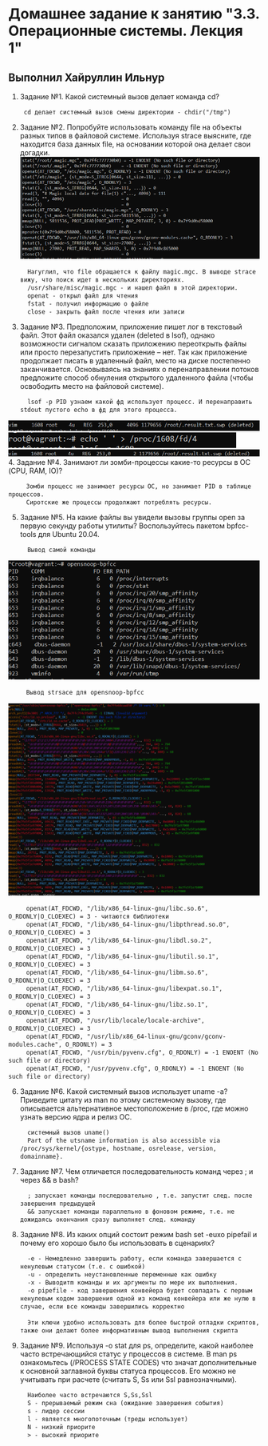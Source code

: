 # Домашнее задание к занятию "3.3. Операционные системы. Лекция 1"

## Выполнил Хайруллин Ильнур

1. Задание №1.
Какой системный вызов делает команда cd?
        
        cd делает системный вызов смены директории - chdir("/tmp")
2. Задание №2.
Попробуйте использовать команду file на объекты разных типов в файловой системе.
Используя strace выясните, где находится база данных file, на основании которой она делает свои догадки.
![stracefile](img/stracefile.png)

         Нагуглил, что file обращается к файлу magic.mgc. В выводе strace вижу, что поиск идет в нескольких директориях.
         /usr/share/misc/magic.mgc - и нашел файл в этой директории.
         openat - открыл файл для чтения
         fstat - получил информацию о файле 
         close - закрыть файл после чтения или записи

3. Задание №3.
Предположим, приложение пишет лог в текстовый файл. Этот файл оказался удален (deleted в lsof), однако возможности сигналом сказать приложению переоткрыть файлы или просто перезапустить приложение – нет. Так как приложение продолжает писать в удаленный файл, место на диске постепенно заканчивается. Основываясь на знаниях о перенаправлении потоков предложите способ обнуления открытого удаленного файла (чтобы освободить место на файловой системе).

         lsof -p PID узнаем какой фд использует процесс. И перенаправить stdout пустого echo в фд для этого процесса.

![vim1](img/vim1.png)
![vim2](img/vim2.png)        
![vim3](img/vim3.png)
4. Задание №4.
Занимают ли зомби-процессы какие-то ресурсы в ОС (CPU, RAM, IO)?

         Зомби процесс не занимает ресурсы ОС, но занимает PID в таблице процессов. 
         Сиротские же процессы продолжают потреблять ресурсы.

5. Задание №5.
На какие файлы вы увидели вызовы группы open за первую секунду работы утилиты? Воспользуйтесь пакетом bpfcc-tools для Ubuntu 20.04.

         Вывод самой команды  

![opensnoop](img/opensnoop.png)

         Вывод strsace для opensnoop-bpfcc

![stracopensnoop](img/straceopensnoop.png)

         openat(AT_FDCWD, "/lib/x86_64-linux-gnu/libc.so.6", O_RDONLY|O_CLOEXEC) = 3 - читаются библиотеки
         openat(AT_FDCWD, "/lib/x86_64-linux-gnu/libpthread.so.0", O_RDONLY|O_CLOEXEC) = 3
         openat(AT_FDCWD, "/lib/x86_64-linux-gnu/libdl.so.2", O_RDONLY|O_CLOEXEC) = 3
         openat(AT_FDCWD, "/lib/x86_64-linux-gnu/libutil.so.1", O_RDONLY|O_CLOEXEC) = 3
         openat(AT_FDCWD, "/lib/x86_64-linux-gnu/libm.so.6", O_RDONLY|O_CLOEXEC) = 3
         openat(AT_FDCWD, "/lib/x86_64-linux-gnu/libexpat.so.1", O_RDONLY|O_CLOEXEC) = 3
         openat(AT_FDCWD, "/lib/x86_64-linux-gnu/libz.so.1", O_RDONLY|O_CLOEXEC) = 3
         openat(AT_FDCWD, "/usr/lib/locale/locale-archive", O_RDONLY|O_CLOEXEC) = 3
         openat(AT_FDCWD, "/usr/lib/x86_64-linux-gnu/gconv/gconv-modules.cache", O_RDONLY) = 3
         openat(AT_FDCWD, "/usr/bin/pyvenv.cfg", O_RDONLY) = -1 ENOENT (No such file or directory)
         openat(AT_FDCWD, "/usr/pyvenv.cfg", O_RDONLY) = -1 ENOENT (No such file or directory)

6. Задание №6.
Какой системный вызов использует uname -a? Приведите цитату из man по этому системному вызову, где описывается альтернативное местоположение в /proc, где можно узнать версию ядра и релиз ОС.

         системный вызов uname()
         Part of the utsname information is also accessible via
       /proc/sys/kernel/{ostype, hostname, osrelease, version,
       domainname}.

7. Задание №7.
Чем отличается последовательность команд через ; и через && в bash?

         ; запускает команды последовательно , т.е. запустит след. после завершения предыдущей
         && запускает команды параллельно в фоновом режиме, т.е. не дожидаясь окончания сразу выполняет след. команду

8. Задание №8.
Из каких опций состоит режим bash set -euxo pipefail и почему его хорошо было бы использовать в сценариях?

         -e - Немедленно завершить работу, если команда завершается с ненулевым статусом (т.е. с ошибкой)
         -u - определить неустановленные переменные как ошибку
         -x - Выводитm команды и их аргументы по мере их выполнения.
         -о pipefile - код завершения конвейера будет совпадать с первым ненулевым кодом завершения одной из команд конвейера или же нулю в случае, если все команды завершились корректно

         Эти ключи удобно использовать для более быстрой отладки скриптов, также они делают более информативным вывод выполнения скрипта

9. Задание №9.
Используя -o stat для ps, определите, какой наиболее часто встречающийся статус у процессов в системе. В man ps ознакомьтесь (/PROCESS STATE CODES) что значат дополнительные к основной заглавной буквы статуса процессов. Его можно не учитывать при расчете (считать S, Ss или Ssl равнозначными).

         Наиболее часто встречаются S,Ss,Ssl
         S - прерываемый режим сна (ожидание завершения события)
         s - лидер сессии
         l - является многопоточным (треды использует)
         N - низкий приорите
         > - высокий приорите
   